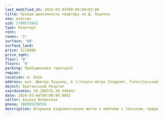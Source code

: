 ```yaml
---
last_modified_at: 2024-03-04T00:00:00+02:00
title: Продаю двокімнатну квартиру на Д. Луценка
seo: власник
uid: 1709573842
type: Квартира
rent:
rooms: '2'
surface: '60'
surface_land:
price: $118000
price_sqmt:
floor: '9'
floors: '9'
parking: Прибудинкова територія
region:
location: м. Київ
address: вул. Дмитра Луценка, 6 (станція метро Іподром), Голосіївський район
object: Британський Квартал
coordinates: 50.386576,30.448447
date: 2024-03-04T00:00:00.000Z
seller: Альона Волинская
phone: 380995198555
description: Вторинне відремонтоване житло з меблями і технікою, придатне і готове для проживання
---
```


